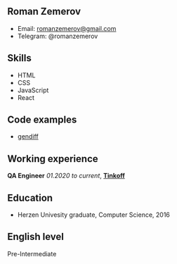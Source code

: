 ## Roman Zemerov
* Email: romanzemerov@gmail.com
* Telegram: @romanzemerov

## Skills
* HTML
* CSS
* JavaScript
* React

## Code examples
* [gendiff](https://github.com/romanzemerov/frontend-project-lvl2)

## Working experience
**QA Engineer**
*01.2020 to current*, **[Tinkoff](https://www.tinkoff.ru/)**

## Education
* Herzen Univesity graduate, Computer Science, 2016

## English level
Pre-Intermediate
